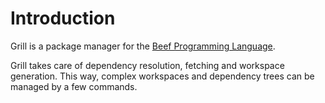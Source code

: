 # Introduction

Grill is a package manager for the [Beef Programming Language](https://www.beeflang.org/).

Grill takes care of dependency resolution, fetching and workspace generation. This way, complex workspaces and dependency trees can be managed by a few commands.
